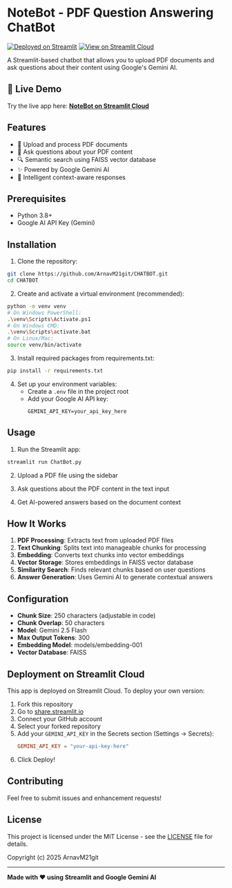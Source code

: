 # NoteBot - PDF Question Answering ChatBot

[![Deployed on Streamlit](https://img.shields.io/badge/Deployed%20on-Streamlit-FF4B4B?logo=streamlit&logoColor=white)](https://chatbot-sjdm6apoxgqrrakwvbt4zi.streamlit.app)
[![View on Streamlit Cloud](https://static.streamlit.io/badges/streamlit_badge_black_white.svg)](https://chatbot-sjdm6apoxgqrrakwvbt4zi.streamlit.app)

A Streamlit-based chatbot that allows you to upload PDF documents and ask questions about their content using Google's Gemini AI.

## 🚀 Live Demo

Try the live app here: **[NoteBot on Streamlit Cloud](https://chatbot-sjdm6apoxgqrrakwvbt4zi.streamlit.app)**

## Features

- 📄 Upload and process PDF documents
- 🤖 Ask questions about your PDF content
- 🔍 Semantic search using FAISS vector database
- ✨ Powered by Google Gemini AI
- 💬 Intelligent context-aware responses

## Prerequisites

- Python 3.8+
- Google AI API Key (Gemini)

## Installation

1. Clone the repository:
```bash
git clone https://github.com/ArnavM21git/CHATBOT.git
cd CHATBOT
```

2. Create and activate a virtual environment (recommended):
```bash
python -m venv venv
# On Windows PowerShell:
.\venv\Scripts\Activate.ps1
# On Windows CMD:
.\venv\Scripts\activate.bat
# On Linux/Mac:
source venv/bin/activate
```

3. Install required packages from requirements.txt:
```bash
pip install -r requirements.txt
```

4. Set up your environment variables:
   - Create a `.env` file in the project root
   - Add your Google AI API key:
     ```
     GEMINI_API_KEY=your_api_key_here
     ```

## Usage

1. Run the Streamlit app:
```bash
streamlit run ChatBot.py
```

2. Upload a PDF file using the sidebar

3. Ask questions about the PDF content in the text input

4. Get AI-powered answers based on the document context

## How It Works

1. **PDF Processing**: Extracts text from uploaded PDF files
2. **Text Chunking**: Splits text into manageable chunks for processing
3. **Embedding**: Converts text chunks into vector embeddings
4. **Vector Storage**: Stores embeddings in FAISS vector database
5. **Similarity Search**: Finds relevant chunks based on user questions
6. **Answer Generation**: Uses Gemini AI to generate contextual answers

## Configuration

- **Chunk Size**: 250 characters (adjustable in code)
- **Chunk Overlap**: 50 characters
- **Model**: Gemini 2.5 Flash
- **Max Output Tokens**: 300
- **Embedding Model**: models/embedding-001
- **Vector Database**: FAISS

## Deployment on Streamlit Cloud

This app is deployed on Streamlit Cloud. To deploy your own version:

1. Fork this repository
2. Go to [share.streamlit.io](https://share.streamlit.io)
3. Connect your GitHub account
4. Select your forked repository
5. Add your `GEMINI_API_KEY` in the Secrets section (Settings → Secrets):
   ```toml
   GEMINI_API_KEY = "your-api-key-here"
   ```
6. Click Deploy!

## Contributing

Feel free to submit issues and enhancement requests!

## License

This project is licensed under the MIT License - see the [LICENSE](LICENSE) file for details.

Copyright (c) 2025 ArnavM21git

---

**Made with ❤️ using Streamlit and Google Gemini AI**
